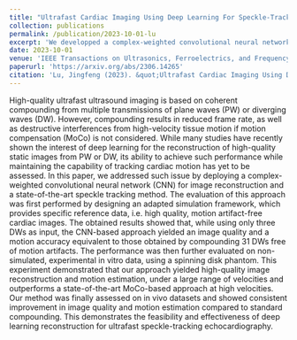 ```yaml
---
title: "Ultrafast Cardiac Imaging Using Deep Learning For Speckle-Tracking Echocardiography"
collection: publications
permalink: /publication/2023-10-01-lu
excerpt: 'We developped a complex-weighted convolutional neural network (CNN) for ultrasound images. We showed that our method allows reconstructing high-quality static images while maintaining the capability of tracking cardiac motion'
date: 2023-10-01
venue: 'IEEE Transactions on Ultrasonics, Ferroelectrics, and Frequency Control'
paperurl: 'https://arxiv.org/abs/2306.14265'
citation: 'Lu, Jingfeng (2023). &quot;Ultrafast Cardiac Imaging Using Deep Learning For Speckle-Tracking Echocardiography.&quot; <i>IEEE Transactions on Ultrasonics, Ferroelectrics, and Frequency Control</i>.'
---
```

High-quality ultrafast ultrasound imaging is based on coherent compounding from multiple transmissions of plane waves (PW) or diverging waves (DW). However, compounding results in reduced frame rate, as well as destructive interferences from high-velocity tissue motion if motion compensation (MoCo) is not considered. While many studies have recently shown the interest of deep learning for the reconstruction of high-quality static images from PW or DW, its ability to achieve such performance while maintaining the capability of tracking cardiac motion has yet to be assessed. In this paper, we addressed such issue by deploying a complex-weighted convolutional neural network (CNN) for image reconstruction and a state-of-the-art speckle tracking method. The evaluation of this approach was first performed by designing an adapted simulation framework, which provides specific reference data, i.e. high quality, motion artifact-free cardiac images. The obtained results showed that, while using only three DWs as input, the CNN-based approach yielded an image quality and a motion accuracy equivalent to those obtained by compounding 31 DWs free of motion artifacts. The performance was then further evaluated on non-simulated, experimental in vitro data, using a spinning disk phantom. This experiment demonstrated that our approach yielded high-quality image reconstruction and motion estimation, under a large range of velocities and outperforms a state-of-the-art MoCo-based approach at high velocities. Our method was finally assessed on in vivo datasets and showed consistent improvement in image quality and motion estimation compared to standard compounding. This demonstrates the feasibility and effectiveness of deep learning reconstruction for ultrafast speckle-tracking echocardiography.
